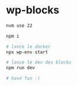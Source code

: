 # wp-blocks

```bash
nvm use 22

npm i

# lance le docker
npx wp-env start

# lance le dev des blocks
npm run dev

# have fun :) 
```
